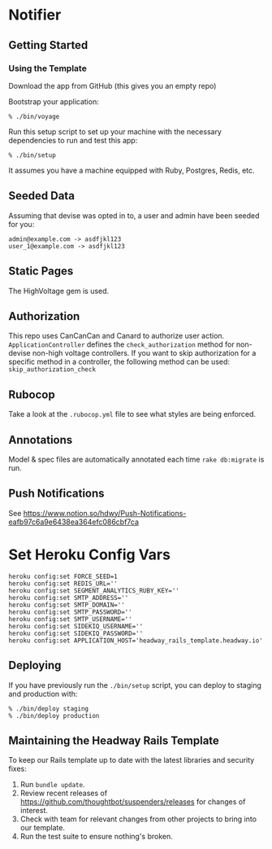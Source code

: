 # Notifier



## Getting Started

### Using the Template

Download the app from GitHub (this gives you an empty repo)

Bootstrap your application:

```shell
% ./bin/voyage
```

Run this setup script to set up your machine
with the necessary dependencies to run and test this app:


    % ./bin/setup

It assumes you have a machine equipped with Ruby, Postgres, Redis, etc.


## Seeded Data

Assuming that devise was opted in to, a user and admin have been seeded for you:

    admin@example.com -> asdfjkl123
    user_1@example.com -> asdfjkl123

## Static Pages

The HighVoltage gem is used.

## Authorization

This repo uses CanCanCan and Canard to authorize user action. `ApplicationController` defines the `check_authorization` method for non-devise non-high voltage controllers. If you want to skip authorization for a specific method in a controller, the following method can be used: `skip_authorization_check`

## Rubocop

Take a look at the `.rubocop.yml` file to see what styles are being enforced.

## Annotations

Model & spec files are automatically annotated each time `rake db:migrate` is run.

## Push Notifications

See https://www.notion.so/hdwy/Push-Notifications-eafb97c6a9e6438ea364efc086cbf7ca

# Set Heroku Config Vars

    heroku config:set FORCE_SEED=1
    heroku config:set REDIS_URL=''
    heroku config:set SEGMENT_ANALYTICS_RUBY_KEY=''
    heroku config:set SMTP_ADDRESS=''
    heroku config:set SMTP_DOMAIN=''
    heroku config:set SMTP_PASSWORD=''
    heroku config:set SMTP_USERNAME=''
    heroku config:set SIDEKIQ_USERNAME=''
    heroku config:set SIDEKIQ_PASSWORD=''
    heroku config:set APPLICATION_HOST='headway_rails_template.headway.io'

## Deploying

If you have previously run the `./bin/setup` script,
you can deploy to staging and production with:

    % ./bin/deploy staging
    % ./bin/deploy production

## Maintaining the Headway Rails Template

To keep our Rails template up to date with the latest libraries and security fixes:

1. Run `bundle update`.
2. Review recent releases of https://github.com/thoughtbot/suspenders/releases for changes of interest.
3. Check with team for relevant changes from other projects to bring into our template.
4. Run the test suite to ensure nothing's broken.
